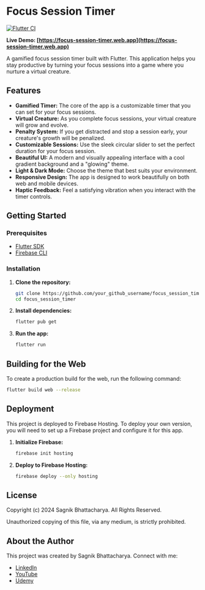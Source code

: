 
# Focus Session Timer

[![Flutter CI](https://github.com/your_github_username/focus_session_timer/actions/workflows/flutter.yml/badge.svg)](https://github.com/your_github_username/focus_session_timer/actions/workflows/flutter.yml)

**Live Demo: [https://focus-session-timer.web.app](https://focus-session-timer.web.app)**

A gamified focus session timer built with Flutter. This application helps you stay productive by turning your focus sessions into a game where you nurture a virtual creature.

## Features

- **Gamified Timer:** The core of the app is a customizable timer that you can set for your focus sessions.
- **Virtual Creature:** As you complete focus sessions, your virtual creature will grow and evolve.
- **Penalty System:** If you get distracted and stop a session early, your creature's growth will be penalized.
- **Customizable Sessions:** Use the sleek circular slider to set the perfect duration for your focus session.
- **Beautiful UI:** A modern and visually appealing interface with a cool gradient background and a "glowing" theme.
- **Light & Dark Mode:** Choose the theme that best suits your environment.
- **Responsive Design:** The app is designed to work beautifully on both web and mobile devices.
- **Haptic Feedback:** Feel a satisfying vibration when you interact with the timer controls.

## Getting Started

### Prerequisites

- [Flutter SDK](https://flutter.dev/docs/get-started/install)
- [Firebase CLI](https://firebase.google.com/docs/cli#install_the_firebase_cli)

### Installation

1.  **Clone the repository:**
    ```bash
    git clone https://github.com/your_github_username/focus_session_timer.git
    cd focus_session_timer
    ```
2.  **Install dependencies:**
    ```bash
    flutter pub get
    ```
3.  **Run the app:**
    ```bash
    flutter run
    ```

## Building for the Web

To create a production build for the web, run the following command:

```bash
flutter build web --release
```

## Deployment

This project is deployed to Firebase Hosting. To deploy your own version, you will need to set up a Firebase project and configure it for this app.

1.  **Initialize Firebase:**
    ```bash
    firebase init hosting
    ```
2.  **Deploy to Firebase Hosting:**
    ```bash
    firebase deploy --only hosting
    ```

## License

Copyright (c) 2024 Sagnik Bhattacharya. All Rights Reserved.

Unauthorized copying of this file, via any medium, is strictly prohibited.

## About the Author

This project was created by Sagnik Bhattacharya. Connect with me:

- [LinkedIn](https://linkedin.com/in/sagnik-bhattacharya-916b9463/)
- [YouTube](https://www.youtube.com/@sagnikteaches)
- [Udemy](https://www.udemy.com/user/sagnik-bhattacharya-5/)
